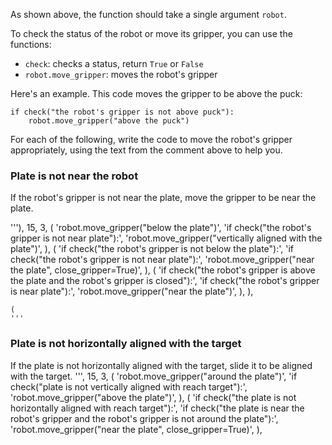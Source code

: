 

As shown above, the function should take a single argument `robot`.

To check the status of the robot or move its gripper, you can use the functions:

- `check`: checks a status, return `True` or `False`
- `robot.move_gripper`: moves the robot's gripper

Here's an example. This code moves the gripper to be above the puck:

```
if check("the robot's gripper is not above puck"):
    robot.move_gripper("above the puck")
```

For each of the following, write the code to move the robot's gripper appropriately, using the text from the comment above to help you.

### Plate is not near the robot

If the robot's gripper is not near the plate, move the gripper to be near the plate.

'''), 15, 3,
        (
            'robot.move_gripper("below the plate")',
            'if check("the robot\'s gripper is not near plate"):',
            'robot.move_gripper("vertically aligned with the plate")',
        ),
        (
            'if check("the robot\'s gripper is not below the plate"):',
            'if check("the robot\'s gripper is not near plate"):',
            'robot.move_gripper("near the plate", close_gripper=True)',
        ),
        (
            'if check("the robot\'s gripper is above the plate and the robot\'s gripper is closed"):',
            'if check("the robot\'s gripper is near plate"):',
            'robot.move_gripper("near the plate")',
        ),
    ),

    (
    '''
### Plate is not horizontally aligned with the target

If the plate is not horizontally aligned with the target, slide it to be aligned with the target.
''', 15, 3,
        (
            'robot.move_gripper("around the plate")',
            'if check("plate is not vertically aligned with reach target"):',
            'robot.move_gripper("above the plate")',
        ),
        (
            'if check("the plate is not horizontally aligned with reach target"):',
            'if check("the plate is near the robot\'s gripper and the robot\'s gripper is not around the plate"):',
            'robot.move_gripper("near the plate", close_gripper=True)',
        ),

